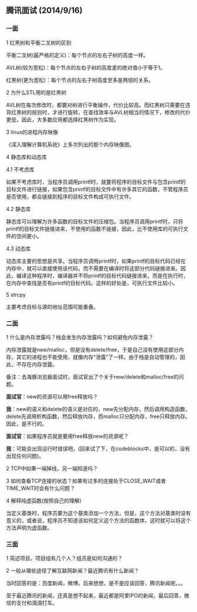 ## 腾讯面试 (2014/9/16)

### 一面

1 红黑树和平衡二叉树的区别

平衡二叉树(最严格的定义)：每个节点的左右子树的高度一样。

AVL树(较为宽松)：每个节点的左右子树的高度差的绝对值小于等于1。

红黑树(更为宽松)：每个节点的左右子树高度至多是两倍的关系。

2 为什么STL用的是红黑树

AVL树在每次修改时，都要对树进行平衡操作，代价比较高。而红黑树只需要在违背红黑树的规则时，才进行旋转，在查找效率与AVL树相当的情况下，修改的代价更低，因此，大多数应用都选择红黑树作为实现。

3 linux的进程内存映像

《深入理解计算机系统》上多次列出的那个内存映像图。

4 静态库和动态库

4.1 不考虑库

如果不考虑库时，当程序员调用printf时，就要将程序的目标文件与包含printf的目标文件进行链接，如果包含printf的目标文件中有许多其它的函数，不管程序员是否使用，都会链接到程序的目标文件构成可执行文件。

4.2 静态库

静态库可以理解为许多函数的目标文件的压缩包。当程序员调用printf时，只将printf的目标文件链接进来，不使用的函数不链接，因此，比不使用库的可执行文件的空间更小。

4.3 动态库

动态库主要的思想是共享。当程序员调用printf时，如果printf的目标代码已经在内存中，就可以直接使用该代码，而不需要在编译时将这部分代码链接进来。因此，编译这种程序时，编译器并不将printf的目标代码链接进来，而是在执行时，在内存中查找是否有printf的目标代码。这样的好处是，可执行文件比较小。

5 strcpy

主要考虑目标与源的地址范围可能重叠。

### 二面

1 什么是内存泄露吗？栈会发生内存泄露吗？如何避免内存泄露？

内存泄露就是new/malloc，但是没有delete/free，于是自己没有使用这部分内存，其它的进程也不能使用，就像内存“泄露”了一样。由于栈是自动管理的，因此，不存在内存泄露。

备注：去海豚浏览器面试时，面试官出了个关于new/delete和malloc/free的问题。

**面试官**：new的资源可以用free释放吗？

**我**：new的语义和delete的语义是对应的，new先分配内存，然后调用构造函数，delete先调用析构函数，然后释放内存，而malloc只分配内存，free只释放内存。因此，是不行的。

**面试官**：如果程序员就是要用free释放new的资源呢？

**我**：可能会出现运行时错误吧。(回来试了下，在codeblocks中，是可以的，没有出现任何问题)。

2 TCP中如果一端掉线，另一端知道吗？

3 如何查看TCP连接的状态？如果有过多的连接处于CLOSE_WAIT或者TIME_WAIT时会有什么问题？

4 解释纯虚函数(按照自己的理解)

当定义基类时，程序员要为这个基类添加一个方法，但是，这个方法对基类时没有意义的，或者说，程序员不知道该如何定义这个方法的函数体，这时就可以将这个方法声明为虚函数。

### 三面

1 简述项目，项目组有几个人？组员是如何沟通的？

2 一般从哪些途径了解互联网新闻？最近腾讯有什么新闻？

当时回答的是：百度新闻，微博。后来想想，是不是应该回答，腾讯新闻呢。。。

至于最近腾讯的新闻，还真是想不起来，最近都是阿里IPO的新闻，最后回答，微信的支付和滴滴打车。